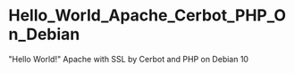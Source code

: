 # Hello_World_Apache_Cerbot_PHP_On_Debian
"Hello World!" Apache with SSL by Cerbot and PHP on Debian 10
